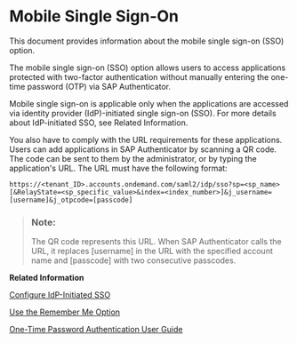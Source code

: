 <!-- loio1a55c4b5012f4f529e5c6d53c8fe8872 -->

# Mobile Single Sign-On

This document provides information about the mobile single sign-on \(SSO\) option.

The mobile single sign-on \(SSO\) option allows users to access applications protected with two-factor authentication without manually entering the one-time password \(OTP\) via SAP Authenticator.

Mobile single sign-on is applicable only when the applications are accessed via identity provider \(IdP\)-initiated single sign-on \(SSO\). For more details about IdP-initiated SSO, see Related Information.

You also have to comply with the URL requirements for these applications. Users can add applications in SAP Authenticator by scanning a QR code. The code can be sent to them by the administrator, or by typing the application's URL. The URL must have the following format:

`https://<tenant_ID>.accounts.ondemand.com/saml2/idp/sso?sp=<sp_name>[&RelayState=<sp_specific_value>&index=<index_number>]&j_username=[username]&j_otpcode=[passcode]` 

> ### Note:  
> The QR code represents this URL. When SAP Authenticator calls the URL, it replaces \[username\] in the URL with the specified account name and \[passcode\] with two consecutive passcodes.

**Related Information**  


[Configure IdP-Initiated SSO](configure-idp-initiated-sso-5d59caa.md)

[Use the Remember Me Option](../User-Guide/use-the-remember-me-option-bc7c6c6.md "With the Remember me functionality enabled, you can log on to an application without the need to provide your credentials every time you access it.")

[One-Time Password Authentication User Guide](https://help.sap.com/viewer/a2ee572048674dd4bef257616560cc94/3.0/en-US/7028b8b842634767936040f1d16a7c50.html)

